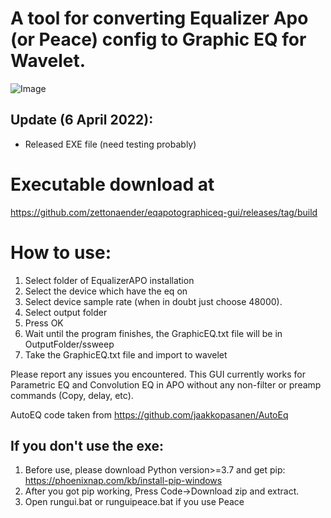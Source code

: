 
# A tool for converting Equalizer Apo (or Peace) config to Graphic EQ for Wavelet. 
![Image](https://i.imgur.com/O6lKxec.png)

## Update (6 April 2022):
- Released EXE file (need testing probably)

# Executable download at
https://github.com/zettonaender/eqapotographiceq-gui/releases/tag/build

# How to use:
1. Select folder of EqualizerAPO installation
2. Select the device which have the eq on
3. Select device sample rate (when in doubt just choose 48000).
4. Select output folder
5. Press OK
6. Wait until the program finishes, the GraphicEQ.txt file will be in OutputFolder/ssweep
7. Take the GraphicEQ.txt file and import to wavelet

Please report any issues you encountered. This GUI currently works for Parametric EQ and Convolution EQ in APO without any non-filter or preamp commands (Copy, delay, etc).

AutoEQ code taken from https://github.com/jaakkopasanen/AutoEq


## If you don't use the exe:
1. Before use, please download Python version>=3.7 and get pip: https://phoenixnap.com/kb/install-pip-windows
2. After you got pip working, Press Code->Download zip and extract.
3. Open rungui.bat or runguipeace.bat if you use Peace
